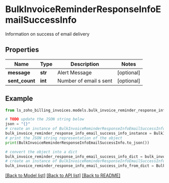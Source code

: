 # BulkInvoiceReminderResponseInfoEmailSuccessInfo

Information on success of email delivery

## Properties

Name | Type | Description | Notes
------------ | ------------- | ------------- | -------------
**message** | **str** | Alert Message | [optional] 
**sent_count** | **int** | Number of email s sent | [optional] 

## Example

```python
from ls_zoho_billing_invoices.models.bulk_invoice_reminder_response_info_email_success_info import BulkInvoiceReminderResponseInfoEmailSuccessInfo

# TODO update the JSON string below
json = "{}"
# create an instance of BulkInvoiceReminderResponseInfoEmailSuccessInfo from a JSON string
bulk_invoice_reminder_response_info_email_success_info_instance = BulkInvoiceReminderResponseInfoEmailSuccessInfo.from_json(json)
# print the JSON string representation of the object
print(BulkInvoiceReminderResponseInfoEmailSuccessInfo.to_json())

# convert the object into a dict
bulk_invoice_reminder_response_info_email_success_info_dict = bulk_invoice_reminder_response_info_email_success_info_instance.to_dict()
# create an instance of BulkInvoiceReminderResponseInfoEmailSuccessInfo from a dict
bulk_invoice_reminder_response_info_email_success_info_from_dict = BulkInvoiceReminderResponseInfoEmailSuccessInfo.from_dict(bulk_invoice_reminder_response_info_email_success_info_dict)
```
[[Back to Model list]](../README.md#documentation-for-models) [[Back to API list]](../README.md#documentation-for-api-endpoints) [[Back to README]](../README.md)


